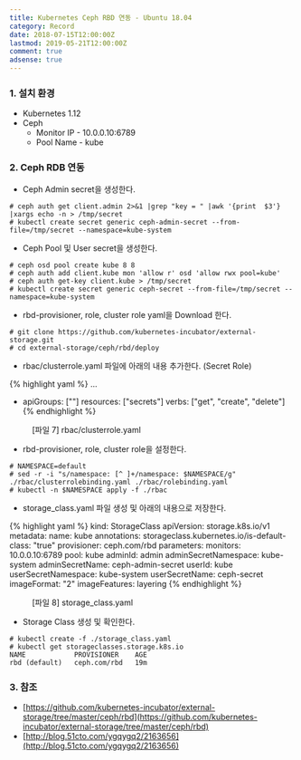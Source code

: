 ```yaml
---
title: Kubernetes Ceph RBD 연동 - Ubuntu 18.04
category: Record
date: 2018-07-15T12:00:00Z
lastmod: 2019-05-21T12:00:00Z
comment: true
adsense: true
---
```


### 1. 설치 환경

* Kubernetes 1.12
* Ceph
  * Monitor IP - 10.0.0.10:6789
  * Pool Name - kube

### 2. Ceph RDB 연동

* Ceph Admin secret을 생성한다.

~~~
# ceph auth get client.admin 2>&1 |grep "key = " |awk '{print  $3'} |xargs echo -n > /tmp/secret
# kubectl create secret generic ceph-admin-secret --from-file=/tmp/secret --namespace=kube-system
~~~

* Ceph Pool 및 User secret을 생성한다.

~~~
# ceph osd pool create kube 8 8
# ceph auth add client.kube mon 'allow r' osd 'allow rwx pool=kube'
# ceph auth get-key client.kube > /tmp/secret
# kubectl create secret generic ceph-secret --from-file=/tmp/secret --namespace=kube-system
~~~

* rbd-provisioner, role, cluster role yaml을 Download 한다.

~~~
# git clone https://github.com/kubernetes-incubator/external-storage.git
# cd external-storage/ceph/rbd/deploy
~~~

* rbac/clusterrole.yaml 파일에 아래의 내용 추가한다. (Secret Role)

{% highlight yaml %}
...
  - apiGroups: [""]
    resources: ["secrets"]
    verbs: ["get", "create", "delete"]
{% endhighlight %}
<figure>
<figcaption class="caption">[파일 7] rbac/clusterrole.yaml</figcaption>
</figure>

* rbd-provisioner, role, cluster role을 설정한다.

~~~
# NAMESPACE=default
# sed -r -i "s/namespace: [^ ]+/namespace: $NAMESPACE/g" ./rbac/clusterrolebinding.yaml ./rbac/rolebinding.yaml
# kubectl -n $NAMESPACE apply -f ./rbac 
~~~

* storage_class.yaml 파일 생성 및 아래의 내용으로 저장한다.

{% highlight yaml %}
kind: StorageClass
apiVersion: storage.k8s.io/v1
metadata:
  name: kube
  annotations:
    storageclass.kubernetes.io/is-default-class: "true"
provisioner: ceph.com/rbd
parameters:
  monitors: 10.0.0.10:6789
  pool: kube
  adminId: admin
  adminSecretNamespace: kube-system
  adminSecretName: ceph-admin-secret
  userId: kube
  userSecretNamespace: kube-system
  userSecretName: ceph-secret
  imageFormat: "2"
  imageFeatures: layering
{% endhighlight %}
<figure>
<figcaption class="caption">[파일 8] storage_class.yaml</figcaption>
</figure>

* Storage Class 생성 및 확인한다.

~~~
# kubectl create -f ./storage_class.yaml
# kubectl get storageclasses.storage.k8s.io
NAME            PROVISIONER    AGE
rbd (default)   ceph.com/rbd   19m
~~~

### 3. 참조

* [https://github.com/kubernetes-incubator/external-storage/tree/master/ceph/rbd](https://github.com/kubernetes-incubator/external-storage/tree/master/ceph/rbd)
* [http://blog.51cto.com/ygqygq2/2163656](http://blog.51cto.com/ygqygq2/2163656)
